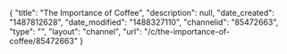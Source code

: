 {
    "title": "The Importance of Coffee",
    "description": null,
    "date_created": "1487812628",
    "date_modified": "1488327110",
    "channelid": "85472663",
    "type": "",
    "layout": "channel",
    "url": "\/c\/the-importance-of-coffee\/85472663"
}